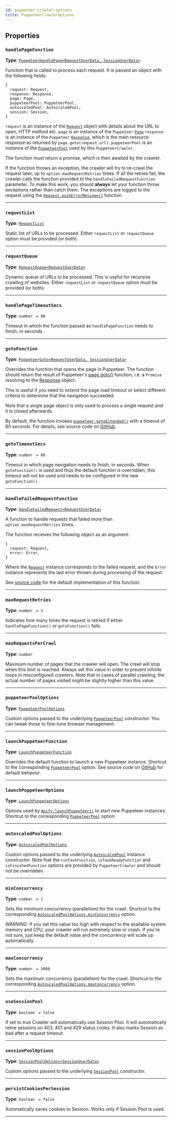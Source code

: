 ```yaml
---
id: puppeteer-crawler-options
title: PuppeteerCrawlerOptions
---
```


<a name="puppeteercrawleroptions"></a>

## Properties

### `handlePageFunction`

**Type**: [`PuppeteerHandlePage<RequestUserData, SessionUserData>`](/docs/typedefs/puppeteer-handle-page)

Function that is called to process each request. It is passed an object with the following fields:

```
{
  request: Request,
  response: Response,
  page: Page,
  puppeteerPool: PuppeteerPool,
  autoscaledPool: AutoscaledPool,
  session: Session,
}
```

`request` is an instance of the [`Request`](/docs/api/request) object with details about the URL to open, HTTP method etc. `page` is an instance of
the `Puppeteer` [`Page`](https://pptr.dev/#?product=Puppeteer&show=api-class-page) `response` is an instance of the `Puppeteer`
[`Response`](https://pptr.dev/#?product=Puppeteer&show=api-class-response), which is the main resource response as returned by
`page.goto(request.url)`. `puppeteerPool` is an instance of the [`PuppeteerPool`](/docs/api/puppeteer-pool) used by this `PuppeteerCrawler`.

The function must return a promise, which is then awaited by the crawler.

If the function throws an exception, the crawler will try to re-crawl the request later, up to `option.maxRequestRetries` times. If all the retries
fail, the crawler calls the function provided to the `handleFailedRequestFunction` parameter. To make this work, you should **always** let your
function throw exceptions rather than catch them. The exceptions are logged to the request using the
[`Request.pushErrorMessage()`](/docs/api/request#pusherrormessage) function.

---

### `requestList`

**Type**: [`RequestList`](/docs/api/request-list)

Static list of URLs to be processed. Either `requestList` or `requestQueue` option must be provided (or both).

---

### `requestQueue`

**Type**: [`RequestQueue<RequestUserData>`](/docs/api/request-queue)

Dynamic queue of URLs to be processed. This is useful for recursive crawling of websites. Either `requestList` or `requestQueue` option must be
provided (or both).

---

### `handlePageTimeoutSecs`

**Type**: `number` <code> = 60</code>

Timeout in which the function passed as `handlePageFunction` needs to finish, in seconds.

---

### `gotoFunction`

**Type**: [`PuppeteerGoto<RequestUserData, SessionUserData>`](/docs/typedefs/puppeteer-goto)

Overrides the function that opens the page in Puppeteer. The function should return the result of Puppeteer's
[page.goto()](https://pptr.dev/#?product=Puppeteer&show=api-pagegotourl-options) function, i.e. a `Promise` resolving to the
[Response](https://pptr.dev/#?product=Puppeteer&show=api-class-response) object.

This is useful if you need to extend the page load timeout or select different criteria to determine that the navigation succeeded.

Note that a single page object is only used to process a single request and it is closed afterwards.

By default, the function invokes [`puppeteer.gotoExtended()`](/docs/api/puppeteer#gotoextended) with a timeout of 60 seconds. For details, see source
code on [GitHub](https://github.com/apifytech/apify-js/blob/master/src/crawlers/puppeteer_crawler.js#L292).

---

### `gotoTimeoutSecs`

**Type**: `number` <code> = 60</code>

Timeout in which page navigation needs to finish, in seconds. When `gotoFunction()` is used and thus the default function is overridden, this timeout
will not be used and needs to be configured in the new `gotoFunction()`.

---

### `handleFailedRequestFunction`

**Type**: [`HandleFailedRequest<RequestUserData>`](/docs/typedefs/handle-failed-request)

A function to handle requests that failed more than `option.maxRequestRetries` times.

The function receives the following object as an argument:

```
{
  request: Request,
  error: Error,
}
```

Where the [`Request`](/docs/api/request) instance corresponds to the failed request, and the `Error` instance represents the last error thrown during
processing of the request.

See [source code](https://github.com/apifytech/apify-js/blob/master/src/crawlers/puppeteer_crawler.js#L301) for the default implementation of this
function.

---

### `maxRequestRetries`

**Type**: `number` <code> = 3</code>

Indicates how many times the request is retried if either `handlePageFunction()` or `gotoFunction()` fails.

---

### `maxRequestsPerCrawl`

**Type**: `number`

Maximum number of pages that the crawler will open. The crawl will stop when this limit is reached. Always set this value in order to prevent infinite
loops in misconfigured crawlers. Note that in cases of parallel crawling, the actual number of pages visited might be slightly higher than this value.

---

### `puppeteerPoolOptions`

**Type**: [`PuppeteerPoolOptions`](/docs/typedefs/puppeteer-pool-options)

Custom options passed to the underlying [`PuppeteerPool`](/docs/api/puppeteer-pool) constructor. You can tweak those to fine-tune browser management.

---

### `launchPuppeteerFunction`

**Type**: [`LaunchPuppeteerFunction`](/docs/typedefs/launch-puppeteer-function)

Overrides the default function to launch a new Puppeteer instance. Shortcut to the corresponding [`PuppeteerPool`](/docs/api/puppeteer-pool) option.
See source code on [GitHub](https://github.com/apifytech/apify-js/blob/master/src/puppeteer_pool.js#L28) for default behavior.

---

### `launchPuppeteerOptions`

**Type**: [`LaunchPuppeteerOptions`](/docs/typedefs/launch-puppeteer-options)

Options used by [`Apify.launchPuppeteer()`](/docs/api/apify#launchpuppeteer) to start new Puppeteer instances. Shortcut to the corresponding
[`PuppeteerPool`](/docs/api/puppeteer-pool) option.

---

### `autoscaledPoolOptions`

**Type**: [`AutoscaledPoolOptions`](/docs/typedefs/autoscaled-pool-options)

Custom options passed to the underlying [`AutoscaledPool`](/docs/api/autoscaled-pool) instance constructor. Note that the `runTaskFunction`,
`isTaskReadyFunction` and `isFinishedFunction` options are provided by `PuppeteerCrawler` and should not be overridden.

---

### `minConcurrency`

**Type**: `number` <code> = 1</code>

Sets the minimum concurrency (parallelism) for the crawl. Shortcut to the corresponding
[`AutoscaledPoolOptions.minConcurrency`](/docs/typedefs/autoscaled-pool-options#minconcurrency) option.

_WARNING:_ If you set this value too high with respect to the available system memory and CPU, your crawler will run extremely slow or crash. If
you're not sure, just keep the default value and the concurrency will scale up automatically.

---

### `maxConcurrency`

**Type**: `number` <code> = 1000</code>

Sets the maximum concurrency (parallelism) for the crawl. Shortcut to the corresponding
[`AutoscaledPoolOptions.maxConcurrency`](/docs/typedefs/autoscaled-pool-options#maxconcurrency) option.

---

### `useSessionPool`

**Type**: `boolean` <code> = false</code>

If set to true Crawler will automatically use Session Pool. It will automatically retire sessions on 403, 401 and 429 status codes. It also marks
Session as bad after a request timeout.

---

### `sessionPoolOptions`

**Type**: [`SessionPoolOptions<SessionUserData>`](/docs/typedefs/session-pool-options)

Custom options passed to the underlying [`SessionPool`](/docs/api/session-pool) constructor.

---

### `persistCookiesPerSession`

**Type**: `boolean` <code> = false</code>

Automatically saves cookies to Session. Works only if Session Pool is used.

---

